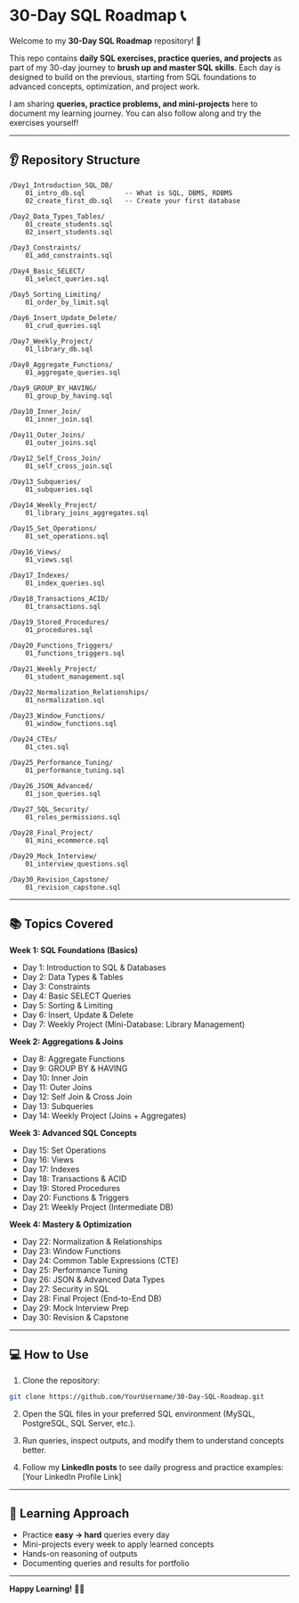 # 30-Day SQL Roadmap 📞

Welcome to my **30-Day SQL Roadmap** repository! 🌟

This repo contains **daily SQL exercises, practice queries, and projects** as part of my 30-day journey to **brush up and master SQL skills**. Each day is designed to build on the previous, starting from SQL foundations to advanced concepts, optimization, and project work.

I am sharing **queries, practice problems, and mini-projects** here to document my learning journey. You can also follow along and try the exercises yourself!

---

## 👂 Repository Structure

```
/Day1_Introduction_SQL_DB/
    01_intro_db.sql          -- What is SQL, DBMS, RDBMS
    02_create_first_db.sql   -- Create your first database

/Day2_Data_Types_Tables/
    01_create_students.sql
    02_insert_students.sql

/Day3_Constraints/
    01_add_constraints.sql

/Day4_Basic_SELECT/
    01_select_queries.sql

/Day5_Sorting_Limiting/
    01_order_by_limit.sql

/Day6_Insert_Update_Delete/
    01_crud_queries.sql

/Day7_Weekly_Project/
    01_library_db.sql

/Day8_Aggregate_Functions/
    01_aggregate_queries.sql

/Day9_GROUP_BY_HAVING/
    01_group_by_having.sql

/Day10_Inner_Join/
    01_inner_join.sql

/Day11_Outer_Joins/
    01_outer_joins.sql

/Day12_Self_Cross_Join/
    01_self_cross_join.sql

/Day13_Subqueries/
    01_subqueries.sql

/Day14_Weekly_Project/
    01_library_joins_aggregates.sql

/Day15_Set_Operations/
    01_set_operations.sql

/Day16_Views/
    01_views.sql

/Day17_Indexes/
    01_index_queries.sql

/Day18_Transactions_ACID/
    01_transactions.sql

/Day19_Stored_Procedures/
    01_procedures.sql

/Day20_Functions_Triggers/
    01_functions_triggers.sql

/Day21_Weekly_Project/
    01_student_management.sql

/Day22_Normalization_Relationships/
    01_normalization.sql

/Day23_Window_Functions/
    01_window_functions.sql

/Day24_CTEs/
    01_ctes.sql

/Day25_Performance_Tuning/
    01_performance_tuning.sql

/Day26_JSON_Advanced/
    01_json_queries.sql

/Day27_SQL_Security/
    01_roles_permissions.sql

/Day28_Final_Project/
    01_mini_ecommerce.sql

/Day29_Mock_Interview/
    01_interview_questions.sql

/Day30_Revision_Capstone/
    01_revision_capstone.sql
```

---

## 📚 Topics Covered

**Week 1: SQL Foundations (Basics)**
- Day 1: Introduction to SQL & Databases
- Day 2: Data Types & Tables
- Day 3: Constraints
- Day 4: Basic SELECT Queries
- Day 5: Sorting & Limiting
- Day 6: Insert, Update & Delete
- Day 7: Weekly Project (Mini-Database: Library Management)

**Week 2: Aggregations & Joins**
- Day 8: Aggregate Functions
- Day 9: GROUP BY & HAVING
- Day 10: Inner Join
- Day 11: Outer Joins
- Day 12: Self Join & Cross Join
- Day 13: Subqueries
- Day 14: Weekly Project (Joins + Aggregates)

**Week 3: Advanced SQL Concepts**
- Day 15: Set Operations
- Day 16: Views
- Day 17: Indexes
- Day 18: Transactions & ACID
- Day 19: Stored Procedures
- Day 20: Functions & Triggers
- Day 21: Weekly Project (Intermediate DB)

**Week 4: Mastery & Optimization**
- Day 22: Normalization & Relationships
- Day 23: Window Functions
- Day 24: Common Table Expressions (CTE)
- Day 25: Performance Tuning
- Day 26: JSON & Advanced Data Types
- Day 27: Security in SQL
- Day 28: Final Project (End-to-End DB)
- Day 29: Mock Interview Prep
- Day 30: Revision & Capstone

---

## 💻 How to Use

1. Clone the repository:
```bash
git clone https://github.com/YourUsername/30-Day-SQL-Roadmap.git
```

2. Open the SQL files in your preferred SQL environment (MySQL, PostgreSQL, SQL Server, etc.).

3. Run queries, inspect outputs, and modify them to understand concepts better.

4. Follow my **LinkedIn posts** to see daily progress and practice examples: [Your LinkedIn Profile Link]

---

## 🚀 Learning Approach

- Practice **easy → hard** queries every day
- Mini-projects every week to apply learned concepts
- Hands-on reasoning of outputs
- Documenting queries and results for portfolio

---

**Happy Learning!** 👨‍💻